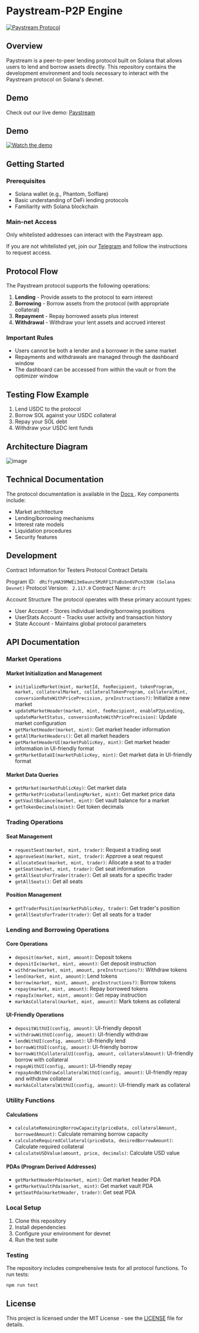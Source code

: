 # Paystream-P2P Engine

[![Paystream Protocol](https://img.shields.io/badge/Paystream-Protocol-blue)](https://app.paystream.finance/optimizers/drift)

## Overview

Paystream is a peer-to-peer lending protocol built on Solana that allows users to lend and borrow assets directly. This repository contains the development environment and tools necessary to interact with the Paystream protocol on Solana's devnet.




## Demo

Check out our live demo: [Paystream](https://youtu.be/pkN8J2qtoZ8)

## Demo

[![Watch the demo](https://img.youtube.com/vi/pkN8J2qtoZ8/maxresdefault.jpg)](https://youtu.be/pkN8J2qtoZ8)



## Getting Started

### Prerequisites

- Solana wallet (e.g., Phantom, Solflare)
- Basic understanding of DeFi lending protocols
- Familiarity with Solana blockchain

### Main-net Access

Only whitelisted addresses can interact with the Paystream app.

If you are not whitelisted yet, join our [Telegram](https://t.me/paystreamfi) and follow the instructions to request access.


## Protocol Flow

The Paystream protocol supports the following operations:

1. **Lending** - Provide assets to the protocol to earn interest
2. **Borrowing** - Borrow assets from the protocol (with appropriate collateral)
3. **Repayment** - Repay borrowed assets plus interest
4. **Withdrawal** - Withdraw your lent assets and accrued interest

### Important Rules

- Users cannot be both a lender and a borrower in the same market
- Repayments and withdrawals are managed through the dashboard window
- The dashboard can be accessed from within the vault or from the optimizer window

## Testing Flow Example

1. Lend USDC to the protocol
2. Borrow SOL against your USDC collateral
3. Repay your SOL debt
4. Withdraw your USDC lent funds

## Architecture Diagram

![image](https://github.com/user-attachments/assets/324b4146-7493-4e3a-b8a1-8a31584cc0ae)


## Technical Documentation

The protocol documentation is available in the [Docs ](https://maushish-guide.notion.site/Paystream-14fe89e3279f80c883f5e12574e00922?pvs=74). Key components include:

- Market architecture
- Lending/borrowing mechanisms
- Interest rate models
- Liquidation procedures
- Security features

## Development
Contract Information for Testers
Protocol Contract Details

Program ID: ``` dRiftyHA39MWEi3m9aunc5MzRF1JYuBsbn6VPcn33UH (Solana Devnet)```
Protocol Version: ``` 2.117.0```
Contract Name: ```drift```

Account Structure
The protocol operates with these primary account types:

- User Account - Stores individual lending/borrowing positions
- UserStats Account - Tracks user activity and transaction history
- State Account - Maintains global protocol parameters

## API Documentation

### Market Operations

#### Market Initialization and Management
- `initializeMarket(mint, marketId, feeRecipient, tokenProgram, market, collateralMarket, collateralTokenProgram, collateralMint, conversionRateWithPricePrecision, preInstructions?)`: Initialize a new market
- `updateMarketHeader(market, mint, feeRecipient, enableP2pLending, updateMarketStatus, conversionRateWithPricePrecision)`: Update market configuration
- `getMarketHeader(market, mint)`: Get market header information
- `getAllMarketHeaders()`: Get all market headers
- `getMarketHeaderUI(marketPublicKey, mint)`: Get market header information in UI-friendly format
- `getMarketDataUI(marketPublicKey, mint)`: Get market data in UI-friendly format

#### Market Data Queries
- `getMarket(marketPublicKey)`: Get market data
- `getMarketPriceData(lendingMarket, mint)`: Get market price data
- `getVaultBalance(market, mint)`: Get vault balance for a market
- `getTokenDecimals(mint)`: Get token decimals

### Trading Operations

#### Seat Management
- `requestSeat(market, mint, trader)`: Request a trading seat
- `approveSeat(market, mint, trader)`: Approve a seat request
- `allocateSeat(market, mint, trader)`: Allocate a seat to a trader
- `getSeat(market, mint, trader)`: Get seat information
- `getAllSeatsForTrader(trader)`: Get all seats for a specific trader
- `getAllSeats()`: Get all seats

#### Position Management
- `getTraderPosition(marketPublicKey, trader)`: Get trader's position
- `getAllSeatsForTrader(trader)`: Get all seats for a trader

### Lending and Borrowing Operations

#### Core Operations
- `deposit(market, mint, amount)`: Deposit tokens
- `depositIx(market, mint, amount)`: Get deposit instruction
- `withdraw(market, mint, amount, preInstructions?)`: Withdraw tokens
- `lend(market, mint, amount)`: Lend tokens
- `borrow(market, mint, amount, preInstructions?)`: Borrow tokens
- `repay(market, mint, amount)`: Repay borrowed tokens
- `repayIx(market, mint, amount)`: Get repay instruction
- `markAsCollateral(market, mint, amount)`: Mark tokens as collateral

#### UI-Friendly Operations
- `depositWithUI(config, amount)`: UI-friendly deposit
- `withdrawWithUI(config, amount)`: UI-friendly withdraw
- `lendWithUI(config, amount)`: UI-friendly lend
- `borrowWithUI(config, amount)`: UI-friendly borrow
- `borrowWithCollateralUI(config, amount, collateralAmount)`: UI-friendly borrow with collateral
- `repayWithUI(config, amount)`: UI-friendly repay
- `repayAndWithdrawCollateralWithUI(config, amount)`: UI-friendly repay and withdraw collateral
- `markAsCollateralWithUI(config, amount)`: UI-friendly mark as collateral

### Utility Functions

#### Calculations
- `calculateRemainingBorrowCapacity(priceData, collateralAmount, borrowedAmount)`: Calculate remaining borrow capacity
- `calculateRequiredCollateral(priceData, desiredBorrowAmount)`: Calculate required collateral
- `calculateUSDValue(amount, price, decimals)`: Calculate USD value

#### PDAs (Program Derived Addresses)
- `getMarketHeaderPda(market, mint)`: Get market header PDA
- `getMarketVaultPda(market, mint)`: Get market vault PDA
- `getSeatPda(marketHeader, trader)`: Get seat PDA
### Local Setup

1. Clone this repository
2. Install dependencies
3. Configure your environment for devnet
4. Run the test suite

### Testing

The repository includes comprehensive tests for all protocol functions. To run tests:

```bash
npm run test
```



## License

This project is licensed under the MIT License - see the [LICENSE](https://github.com/PaystreamFinance/paystream-t3/blob/main/License.md) file for details.
